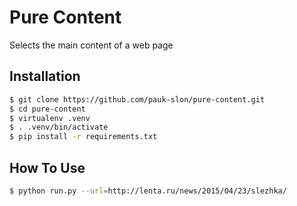 # Pure Content

Selects the main content of a web page

## Installation

```sh
$ git clone https://github.com/pauk-slon/pure-content.git
$ cd pure-content
$ virtualenv .venv
$ . .venv/bin/activate
$ pip install -r requirements.txt
```

## How To Use

```sh
$ python run.py --url=http://lenta.ru/news/2015/04/23/slezhka/
```
